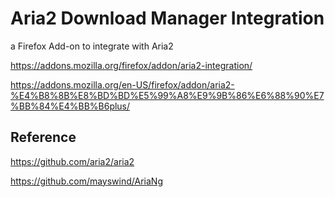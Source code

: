 # Aria2 Download Manager Integration
a Firefox Add-on to integrate with Aria2

https://addons.mozilla.org/firefox/addon/aria2-integration/

https://addons.mozilla.org/en-US/firefox/addon/aria2-%E4%B8%8B%E8%BD%BD%E5%99%A8%E9%9B%86%E6%88%90%E7%BB%84%E4%BB%B6plus/

## Reference
https://github.com/aria2/aria2

https://github.com/mayswind/AriaNg

